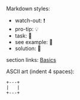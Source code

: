Markdown styles:

  - watch-out: :exclamation:
  - pro-tip: :bulb:
  - task: :wrench:
  - see example: :flashlight:
  - solution: :key:

section links: [Basics](01.md#basics)

ASCII art (indent 4 spaces):

    +---+
    |   |
    +---+
